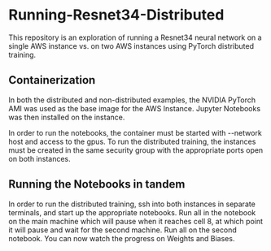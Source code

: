 # Running-Resnet34-Distributed

This repository is an exploration of running a Resnet34 neural network on a single AWS instance vs. on two AWS instances using PyTorch distributed training.

## Containerization

In both the distributed and non-distributed examples, the NVIDIA PyTorch AMI was used as the base image for the AWS Instance. Jupyter Notebooks was then installed on the instance.

In order to run the notebooks, the container must be started with --network host and access to the gpus. To run the distributed training, the instances must be created in the same
security group with the appropriate ports open on both instances.

## Running the Notebooks in tandem

In order to run the distributed training, ssh into both instances in separate terminals, and start up the appropriate notebooks. Run all in the notebook on the main machine which will
pause when it reaches cell 8, at which point it will pause and wait for the second machine. Run all on the second notebook. You can now watch the progress on Weights and Biases.
